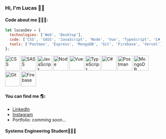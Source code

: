 ### Hi, I'm Lucas 👋🏼

#### Code about me 👨🏻‍💻:
```javaScript
let lucasDev = {
  technologies: ['Web', 'Desktop'],
  code: ['CSS', 'SASS', 'JavaScript', 'Node', 'Vue', 'TypeScript', 'C#'],
  tools: ['Postman', 'Express', 'MongoDB', 'Git', 'Firebase', 'Vercel']
};
```
<p align="left">
  <img src="https://user-images.githubusercontent.com/82593976/142770612-28e25e35-16ca-4a2c-a80f-c725f2506e38.png" width="48" title="CSS">
  <img src="https://user-images.githubusercontent.com/82593976/224576693-86afda1f-2f88-4a1b-bb87-490dea5ae961.png" width="48" title="SASS">
  <img src="https://user-images.githubusercontent.com/82593976/142770614-28ac233b-c9e7-4f73-b5ff-7f22ee6cc55a.png" width="48" title="JavaScript">
  <img src="https://user-images.githubusercontent.com/82593976/224576632-9d33737a-d20b-4bcc-9b67-ba82a93e29f5.png" width="48" title="Node">
  <img src="https://user-images.githubusercontent.com/82593976/224576636-090d4400-db19-4eb2-bb4c-ae8889d332d7.png" width="48" title="Vue">
  <img src="https://user-images.githubusercontent.com/82593976/224576639-8f1547b1-d65a-40ce-b014-601168f363bd.png" width="48" title="TypeScript">
  <img src="https://user-images.githubusercontent.com/82593976/224576641-eabfeb3c-4ce2-4e0f-995c-31df5dcb65d7.png" width="48" title="C#">
  <img src="https://user-images.githubusercontent.com/82593976/224576965-a2c3088c-00e6-4fa0-bcaf-0c2d76a53f0b.png" width="48" title="Postman">
  <img src="https://user-images.githubusercontent.com/82593976/224576968-0c2fbaad-1769-43d4-b3c4-d695d0bb5126.png" width="48" title="MongoDB">
  <img src="https://user-images.githubusercontent.com/82593976/224576974-6f8688c6-ed65-400e-97eb-650b633bf46b.png" width="48" title="Git">
  <img src="https://user-images.githubusercontent.com/82593976/224576971-563f0ba5-9ec0-4f4b-b049-2a24555ee5f6.png" width="48" title="Firebase">
</p>

#### You can find me 🌎:
- [LinkedIn](https://www.linkedin.com/in/lucas-delmonte-8794921a9/)
- [Instagram](https://www.instagram.com/lucaasdelmonte/)
- Portfolio: comming soon...

#### Systems Engineering Student👨🏻‍🎓

<!--
**lucasdelmonte/lucasdelmonte** is a ✨ _special_ ✨ repository because its `README.md` (this file) appears on your GitHub profile.

Here are some ideas to get you started:

- 🔭 I’m currently working on ...
- 🌱 I’m currently learning ...
- 👯 I’m looking to collaborate on ...
- 🤔 I’m looking for help with ...
- 💬 Ask me about ...
- 📫 How to reach me: ...
- 😄 Pronouns: ...
- ⚡ Fun fact: ...
-->
